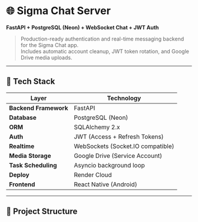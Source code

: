 # 🌐 Sigma Chat Server  
**FastAPI + PostgreSQL (Neon) + WebSocket Chat + JWT Auth**

> Production-ready authentication and real-time messaging backend for the Sigma Chat app.  
> Includes automatic account cleanup, JWT token rotation, and Google Drive media uploads.

---

## 🚀 Tech Stack
| Layer | Technology |
|-------|-------------|
| **Backend Framework** | FastAPI |
| **Database** | PostgreSQL (Neon) |
| **ORM** | SQLAlchemy 2.x |
| **Auth** | JWT (Access + Refresh Tokens) |
| **Realtime** | WebSockets (Socket.IO compatible) |
| **Media Storage** | Google Drive (Service Account) |
| **Task Scheduling** | Asyncio background loop |
| **Deploy** | Render Cloud |
| **Frontend** | React Native (Android) |

---

## 📂 Project Structure
